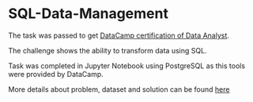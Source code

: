 # SQL-Data-Management

The task was passed to get [DataCamp certification of Data Analyst](https://app.datacamp.com/certification/data-analyst).

The challenge shows the ability to transform data using SQL. 

Task was completed in Jupyter Notebook using PostgreSQL as this tools were provided by DataCamp.

More details about problem, dataset and solution can be found [here](https://github.com/Moon-mag1c/SQL-Data-Management/blob/main/notebook.ipynb)

